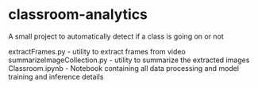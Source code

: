 # classroom-analytics
A small project to automatically detect if a class is going on or not

extractFrames.py - utility to extract frames from video
summarizeImageCollection.py - utility to summarize the extracted images
Classroom.ipynb - Notebook containing all data processing and model training and inference details

